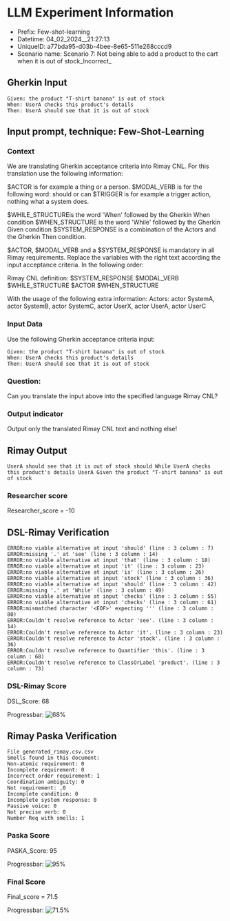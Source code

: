 

# LLM Experiment Information
* Prefix:   Few-shot-learning
* Datetime: 04_02_2024__21:27:13
* UniqueID: a77bda95-d03b-4bee-8e65-511e268cccd9
* Scenario name: Scenario 7: Not being able to add a product to the cart when it is out of stock_Incorrect_

        

## Gherkin Input
```
Given: the product "T-shirt banana" is out of stock
When: UserA checks this product's details
Then: UserA should see that it is out of stock
```
    



## Input prompt, technique: Few-Shot-Learning


### Context
We are translating Gherkin acceptance criteria into Rimay CNL.
For this translation use the following information:

$ACTOR is for example a thing or a person.
$MODAL_VERB is for  the following word: should or can
$TRIGGER is for example a trigger action, nothing what a system does.

$WHILE_STRUCTUREis the word  'When' followed by the Gherkin When condition
$WHEN_STRUCTURE  is the word 'While' followed by the Gherkin Given condition 
$SYSTEM_RESPONSE is a combination of the Actors and the Gherkin Then condition.

$ACTOR, $MODAL_VERB and a $SYSTEM_RESPONSE is mandatory in all Rimay requirements.
Replace the variables with the right text according the input acceptance criteria.
In the following order: 

Rimay CNL definition: $SYSTEM_RESPONSE  $MODAL_VERB      $WHILE_STRUCTURE         $ACTOR      $WHEN_STRUCTURE

With the usage of the following extra information:
Actors: actor SystemA, actor SystemB, actor SystemC, actor UserX, actor UserA, actor UserC


        

### Input Data
Use the following Gherkin acceptance criteria input: 
```
Given: the product "T-shirt banana" is out of stock
When: UserA checks this product's details
Then: UserA should see that it is out of stock
```

### Question:
Can you translate the input above into the specified language Rimay CNL?

### Output indicator
Output only the translated Rimay CNL text and nothing else!


## Rimay Output
```
UserA should see that it is out of stock should While UserA checks this product's details UserA Given the product "T-shirt banana" is out of stock
``` 
            

### Researcher score
Researcher_score = -10




## DSL-Rimay Verification
```
ERROR:no viable alternative at input 'should' (line : 3 column : 7)
ERROR:missing '.' at 'see' (line : 3 column : 14)
ERROR:no viable alternative at input 'that' (line : 3 column : 18)
ERROR:no viable alternative at input 'it' (line : 3 column : 23)
ERROR:no viable alternative at input 'is' (line : 3 column : 26)
ERROR:no viable alternative at input 'stock' (line : 3 column : 36)
ERROR:no viable alternative at input 'should' (line : 3 column : 42)
ERROR:missing '.' at 'While' (line : 3 column : 49)
ERROR:no viable alternative at input 'checks' (line : 3 column : 55)
ERROR:no viable alternative at input 'checks' (line : 3 column : 61)
ERROR:mismatched character '<EOF>' expecting ''' (line : 3 column : 80)
ERROR:Couldn't resolve reference to Actor 'see'. (line : 3 column : 14)
ERROR:Couldn't resolve reference to Actor 'it'. (line : 3 column : 23)
ERROR:Couldn't resolve reference to Actor 'stock'. (line : 3 column : 36)
ERROR:Couldn't resolve reference to Quantifier 'this'. (line : 3 column : 68)
ERROR:Couldn't resolve reference to ClassOrLabel 'product'. (line : 3 column : 73)

```
### DSL-Rimay Score
DSL_Score: 68

Progressbar: ![68%](https://progress-bar.dev/68)

            


## Rimay Paska Verification
```
File generated_rimay.csv.csv
Smells found in this document: 
Non-atomic requirement: 0
Incomplete requirement: 0
Incorrect order requirement: 1
Coordination ambiguity: 0
Not requirement: ,0
Incomplete condition: 0
Incomplete system response: 0
Passive voice: 0
Not precise verb: 0
Number Req with smells: 1

```
### Paska Score
PASKA_Score: 95

Progressbar: ![95%](https://progress-bar.dev/95)

            

### Final Score
Final_score = 71.5

Progressbar: ![71.5%](https://progress-bar.dev/71.5)

